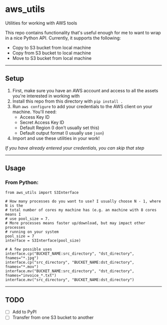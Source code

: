 # aws_utils

Utilities for working with AWS tools

This repo contains functionality that's useful enough for me to want to wrap in
a nice Python API. Currently, it supports the following:
- Copy to S3 bucket from local machine
- Copy from S3 bucket to local machine
- Move to S3 bucket from local machine

---
## Setup
1. First, make sure you have an AWS account and access to all the assets you're
   interested in working with
2. Install this repo from this directory with `pip install .`
3. Run `aws configure` to add your credentials to the AWS client on your
   machine. You'll need:
   - Access Key ID
   - Secret Access Key ID
   - Default Region (I don't usually set this)
   - Default output format (I usually use `json`)
4. Import and use these utilities in your work!

*If you have already entered your credentials, you can skip that step*

---
## Usage
### From Python:
```
from aws_utils import S3Interface

# How many processes do you want to use? I usually choose N - 1, where N is the
# total number of cores my machine has (e.g. an machine with 8 cores means I
# use pool_size = 7.
# More processes means faster up/download, but may impact other processes
# running on your system
pool_size = 7
interface = S3Interface(pool_size)

# A few possible uses
interface.cp("BUCKET_NAME:src_directory", "dst_directory", fnames="*.jpg")
interface.cp("src_directory", "BUCKET_NAME:dst_directory", fnames="*.mov")
interface.mv("BUCKET_NAME:src_directory", "dst_directory", fnames="invoice_*.txt")
interface.mv("src_directory", "BUCKET_NAME:dst_directory")
```

---
## TODO
- [ ] Add to PyPI
- [ ] Transfer from one S3 bucket to another
